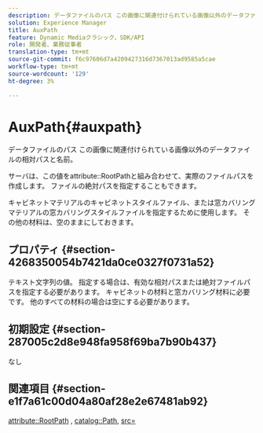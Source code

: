```yaml
---
description: データファイルのパス この画像に関連付けられている画像以外のデータファイルの相対パスと名前。
solution: Experience Manager
title: AuxPath
feature: Dynamic Mediaクラシック，SDK/API
role: 開発者、業務従事者
translation-type: tm+mt
source-git-commit: f6c97606d7a4209427316d7367013ad9585a5cae
workflow-type: tm+mt
source-wordcount: '129'
ht-degree: 3%

---
```



# AuxPath{#auxpath}

データファイルのパス この画像に関連付けられている画像以外のデータファイルの相対パスと名前。

サーバは、この値をattribute::RootPathと組み合わせて、実際のファイルパスを作成します。 ファイルの絶対パスを指定することもできます。

キャビネットマテリアルのキャビネットスタイルファイル、または窓カバリングマテリアルの窓カバリングスタイルファイルを指定するために使用します。 その他の材料は、空のままにしておきます。

## プロパティ {#section-4268350054b7421da0ce0327f0731a52}

テキスト文字列の値。 指定する場合は、有効な相対パスまたは絶対ファイルパスを指定する必要があります。 キャビネットの材料と窓カバリング材料に必要です。 他のすべての材料の場合は空にする必要があります。

## 初期設定 {#section-287005c2d8e948fa958f69ba7b90b437}

なし

## 関連項目 {#section-e1f7a61c00d04a80af28e2e67481ab92}

[attribute::RootPath](../../../../../ir-api/material-cat/image-rendering-api-ref/c-ir-material-catalog/c-ir-attributes-reference/r-ir-rootpath.md#reference-a4d7c96b62e14fcbad1740c702f160f3) ,  [catalog::Path](../../../../../ir-api/material-cat/image-rendering-api-ref/c-ir-material-catalog/c-ir-material-data-reference/r-ir-path.md#reference-59ebb624250a4965ad1737578a2ab590),  [src=](../../../../../ir-api/http-protocol/image-rendering-api-ref/c-ir-http-protocol-ref/c-ir-http-protocol-command-reference/r-ir-src.md#reference-62c98abad22149d68d405ed6aaff8272)
